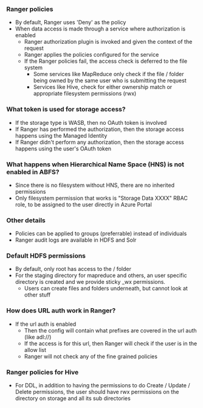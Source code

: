 ### Ranger policies
* By default, Ranger uses 'Deny' as the policy
* When data access is made through a service where authorization is enabled
  * Ranger authorization plugin is invoked and given the context of the request
  * Ranger applies the policies configured for the service
  * If the Ranger policies fail, the access check is deferred to the file system
    * Some services like MapReduce only check if the file / folder being owned by the same user who is submitting the request
    * Services like Hive, check for either ownership match or appropriate filesystem permissions (rwx)

### What token is used for storage access?
* If the storage type is WASB, then no OAuth token is involved
* If Ranger has performed the authorization, then the storage access happens using the Managed Identity
* If Ranger didn't perform any authorization, then the storage access happens using the user's OAuth token

### What happens when Hierarchical Name Space (HNS) is not enabled in ABFS?
* Since there is no filesystem without HNS, there are no inherited permissions
* Only filesystem permission that works is "Storage Data XXXX" RBAC role, to be assigned to the user directly in Azure Portal

### Other details
* Policies can be applied to groups (preferrable) instead of individuals
* Ranger audit logs are available in HDFS and Solr

### Default HDFS permissions
* By default, only root has access to the / folder
* For the staging directory for mapreduce and others, an user specific directory is created and we provide sticky _wx permissions. 
  * Users can create files and folders underneath, but cannot look at other stuff
  
### How does URL auth work in Ranger?
* If the url auth is enabled
  * Then the config will contain what prefixes are covered in the url auth (like adl://)
  * If the access is for this url, then Ranger will check if the user is in the allow list
  * Ranger will not check any of the fine grained policies
  
### Ranger policies for Hive
* For DDL, in addition to having the permissions to do Create / Update / Delete permissions, the user should have rwx permissions on the directory on storage and all its sub directories
